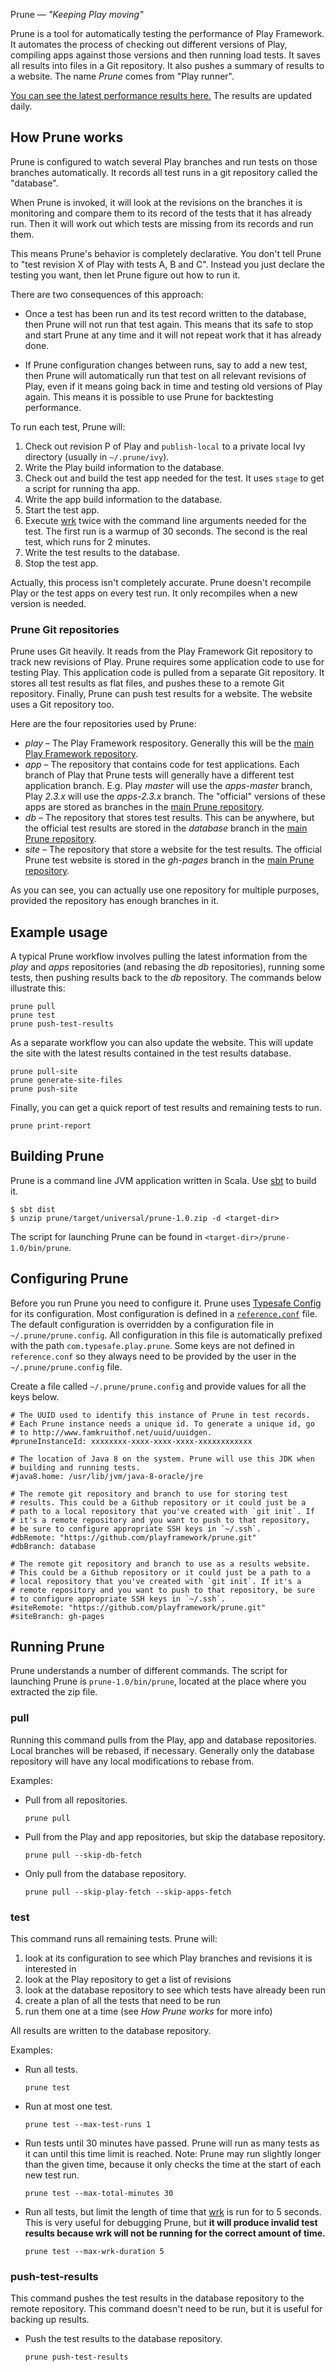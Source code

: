 Prune — *"Keeping Play moving"*

Prune is a tool for automatically testing the performance of Play Framework. It automates the process of checking out different versions of Play, compiling apps against those versions and then running load tests. It saves all results into files in a Git repository. It also pushes a summary of results to a website. The name *Prune* comes from "Play runner".

[You can see the latest performance results here.](http://playframework.github.io/prune/) The results are updated daily.

## How Prune works

Prune is configured to watch several Play branches and run tests on those branches automatically. It records all test runs in a git repository called the "database".

When Prune is invoked, it will look at the revisions on the branches it is monitoring and compare them to its record of the tests that it has already run. Then it will work out which tests are missing from its records and run them.

This means Prune's behavior is completely declarative. You don't tell Prune to "test revision X of Play with tests A, B and C". Instead you just declare the testing you want, then let Prune figure out how to run it.

There are two consequences of this approach:

* Once a test has been run and its test record written to the database, then Prune will not run that test again. This means that its safe to stop and start Prune at any time and it will not repeat work that it has already done.

* If Prune configuration changes between runs, say to add a new test, then Prune will automatically run that test on all relevant revisions of Play, even if it means going back in time and testing old versions of Play again. This means it is possible to use Prune for backtesting performance.

To run each test, Prune will:

1. Check out revision P of Play and `publish-local` to a private local Ivy directory (usually in `~/.prune/ivy`).
1. Write the Play build information to the database.
1. Check out and build the test app needed for the test. It uses `stage` to get a script for running tha app.
1. Write the app build information to the database.
1. Start the test app.
1. Execute [wrk](https://github.com/wg/wrk) twice with the command line arguments needed for the test. The first run is a warmup of 30 seconds. The second is the real test, which runs for 2 minutes.
1. Write the test results to the database.
1. Stop the test app.

Actually, this process isn't completely accurate. Prune doesn't recompile Play or the test apps on every test run. It only recompiles when a new version is needed.

### Prune Git repositories

Prune uses Git heavily. It reads from the Play Framework Git repository to track new revisions of Play. Prune requires some application code to use for testing Play. This application code is pulled from a separate Git repository. It stores all test results as flat files, and pushes these to a remote Git repository. Finally, Prune can push test results for a website. The website uses a Git repository too.

Here are the four repositories used by Prune:

* *play* – The Play Framework respository. Generally this will be the [main Play Framework repository](https://github.com/playframework/playframework).
* *app* – The repository that contains code for test applications. Each branch of Play that Prune tests will generally have a different test application branch. E.g. Play *master* will use the *apps-master* branch, Play *2.3.x* will use the *apps-2.3.x* branch. The "official" versions of these apps are stored as branches in the [main Prune repository](https://github.com/playframework/prune).
* *db* – The repository that stores test results. This can be anywhere, but the official test results are stored in the *database* branch in the [main Prune repository](https://github.com/playframework/prune).
* *site* – The repository that store a website for the test results. The official Prune test website is stored in the *gh-pages* branch in the [main Prune repository](https://github.com/playframework/prune).

As you can see, you can actually use one repository for multiple purposes, provided the repository has enough branches in it.

## Example usage

A typical Prune workflow involves pulling the latest information from the *play* and *apps* repositories (and rebasing the *db* repositories), running some tests, then pushing results back to the *db* repository. The commands below illustrate this:

```
prune pull
prune test
prune push-test-results
```

As a separate workflow you can also update the website. This will update the site with the latest results contained in the test results database.

```
prune pull-site
prune generate-site-files
prune push-site
```

Finally, you can get a quick report of test results and remaining tests to run.

```
prune print-report
```

## Building Prune

Prune is a command line JVM application written in Scala. Use [sbt](http://www.scala-sbt.org/) to build it.

    $ sbt dist
    $ unzip prune/target/universal/prune-1.0.zip -d <target-dir>

The script for launching Prune can be found in `<target-dir>/prune-1.0/bin/prune`.

## Configuring Prune

Before you run Prune you need to configure it. Prune uses [Typesafe Config](https://github.com/typesafehub/config) for its configuration. Most configuration is defined in a [`reference.conf`](https://github.com/playframework/prune/blob/master/src/main/resources/reference.conf) file. The default configuration is overridden by a configuration file in `~/.prune/prune.config`. All configuration in this file is automatically prefixed with the path `com.typesafe.play.prune`. Some keys are not defined in `reference.conf` so they always need to be provided by the user in the `~/.prune/prune.config` file.

Create a file called `~/.prune/prune.config` and provide values for all the keys below.

```
# The UUID used to identify this instance of Prune in test records.
# Each Prune instance needs a unique id. To generate a unique id, go
# to http://www.famkruithof.net/uuid/uuidgen.
#pruneInstanceId: xxxxxxxx-xxxx-xxxx-xxxx-xxxxxxxxxxxx

# The location of Java 8 on the system. Prune will use this JDK when
# building and running tests.
#java8.home: /usr/lib/jvm/java-8-oracle/jre

# The remote git repository and branch to use for storing test
# results. This could be a Github repository or it could just be a
# path to a local repository that you've created with `git init`. If
# it's a remote repository and you want to push to that repository,
# be sure to configure appropriate SSH keys in `~/.ssh`.
#dbRemote: "https://github.com/playframework/prune.git"
#dbBranch: database

# The remote git repository and branch to use as a results website.
# This could be a Github repository or it could just be a path to a
# local repository that you've created with `git init`. If it's a
# remote repository and you want to push to that repository, be sure
# to configure appropriate SSH keys in `~/.ssh`.
#siteRemote: "https://github.com/playframework/prune.git"
#siteBranch: gh-pages
```

## Running Prune

Prune understands a number of different commands. The script for launching Prune is `prune-1.0/bin/prune`, located at the place where you extracted the zip file.

### pull

Running this command pulls from the Play, app and database repositories. Local branches will be rebased, if necessary. Generally only the database repository will have any local modifications to rebase from.

Examples:

* Pull from all repositories.
  ```
  prune pull
  ```

* Pull from the Play and app repositories, but skip the database repository.
  ```
  prune pull --skip-db-fetch
  ```

* Only pull from the database repository.
  ```
  prune pull --skip-play-fetch --skip-apps-fetch
  ```

### test

This command runs all remaining tests. Prune will:

1. look at its configuration to see which Play branches and revisions it is interested in
1. look at the Play repository to get a list of revisions
1. look at the database repository to see which tests have already been run
1. create a plan of all the tests that need to be run
1. run them one at a time (see *How Prune works* for more info)

All results are written to the database repository.

Examples:

* Run all tests.
  ```
  prune test
  ```

* Run at most one test.
  ```
  prune test --max-test-runs 1
  ```

* Run tests until 30 minutes have passed. Prune will run as many tests as it can until this time limit is reached. Note: Prune may run slightly longer than the given time, because it only checks the time at the start of each new test run.

  ```
  prune test --max-total-minutes 30
  ```

* Run all tests, but limit the length of time that [wrk](https://github.com/wg/wrk) is run for to 5 seconds. This is very useful for debugging Prune, but **it will produce invalid test results because wrk will not be running for the correct amount of time.**

  ```
  prune test --max-wrk-duration 5
  ```

### push-test-results

This command pushes the test results in the database repository to the remote repository. This command doesn't need to be run, but it is useful for backing up results.

* Push the test results to the database repository.
  ```
  prune push-test-results
  ```